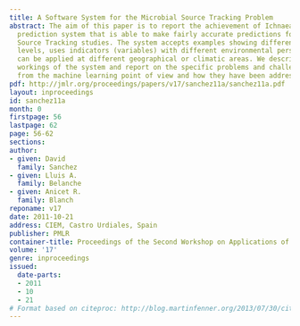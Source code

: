 ```yaml
---
title: A Software System for the Microbial Source Tracking Problem
abstract: The aim of this paper is to report the achievement of Ichnaea, a fully computer-based
  prediction system that is able to make fairly accurate predictions for Microbial
  Source Tracking studies. The system accepts examples showing different concentration
  levels, uses indicators (variables) with different environmental persistence, and
  can be applied at different geographical or climatic areas. We describe the inner
  workings of the system and report on the specific problems and challenges arisen
  from the machine learning point of view and how they have been addressed.
pdf: http://jmlr.org/proceedings/papers/v17/sanchez11a/sanchez11a.pdf
layout: inproceedings
id: sanchez11a
month: 0
firstpage: 56
lastpage: 62
page: 56-62
sections: 
author:
- given: David
  family: Sanchez
- given: Lluis A.
  family: Belanche
- given: Anicet R.
  family: Blanch
reponame: v17
date: 2011-10-21
address: CIEM, Castro Urdiales, Spain
publisher: PMLR
container-title: Proceedings of the Second Workshop on Applications of Pattern Analysis
volume: '17'
genre: inproceedings
issued:
  date-parts:
  - 2011
  - 10
  - 21
# Format based on citeproc: http://blog.martinfenner.org/2013/07/30/citeproc-yaml-for-bibliographies/
---
```

